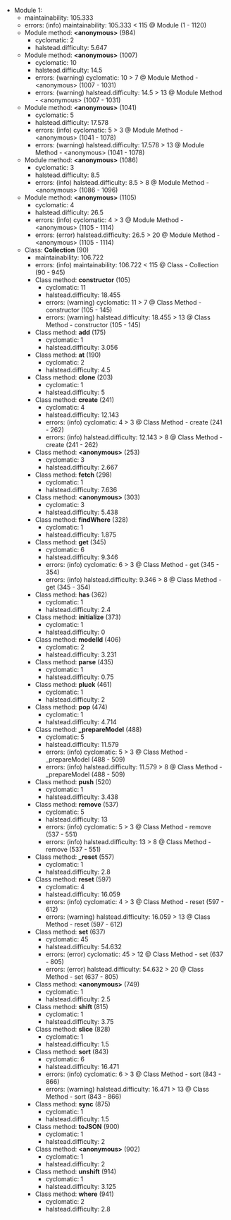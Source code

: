 * Module 1:
   * maintainability: 105.333
   * errors: (info) maintainability: 105.333 &lt; 115 @ Module (1 - 1120)
   * Module method: **&lt;anonymous&gt;** (984)
      * cyclomatic: 2
      * halstead.difficulty: 5.647
   * Module method: **&lt;anonymous&gt;** (1007)
      * cyclomatic: 10
      * halstead.difficulty: 14.5
      * errors: (warning) cyclomatic: 10 &gt; 7 @ Module Method - &lt;anonymous&gt; (1007 - 1031)
      * errors: (warning) halstead.difficulty: 14.5 &gt; 13 @ Module Method - &lt;anonymous&gt; (1007 - 1031)
   * Module method: **&lt;anonymous&gt;** (1041)
      * cyclomatic: 5
      * halstead.difficulty: 17.578
      * errors: (info) cyclomatic: 5 &gt; 3 @ Module Method - &lt;anonymous&gt; (1041 - 1078)
      * errors: (warning) halstead.difficulty: 17.578 &gt; 13 @ Module Method - &lt;anonymous&gt; (1041 - 1078)
   * Module method: **&lt;anonymous&gt;** (1086)
      * cyclomatic: 3
      * halstead.difficulty: 8.5
      * errors: (info) halstead.difficulty: 8.5 &gt; 8 @ Module Method - &lt;anonymous&gt; (1086 - 1096)
   * Module method: **&lt;anonymous&gt;** (1105)
      * cyclomatic: 4
      * halstead.difficulty: 26.5
      * errors: (info) cyclomatic: 4 &gt; 3 @ Module Method - &lt;anonymous&gt; (1105 - 1114)
      * errors: (error) halstead.difficulty: 26.5 &gt; 20 @ Module Method - &lt;anonymous&gt; (1105 - 1114)
   * Class: **Collection** (90)
      * maintainability: 106.722
      * errors: (info) maintainability: 106.722 &lt; 115 @ Class - Collection (90 - 945)
      * Class method: **constructor** (105)
         * cyclomatic: 11
         * halstead.difficulty: 18.455
         * errors: (warning) cyclomatic: 11 &gt; 7 @ Class Method - constructor (105 - 145)
         * errors: (warning) halstead.difficulty: 18.455 &gt; 13 @ Class Method - constructor (105 - 145)
      * Class method: **add** (175)
         * cyclomatic: 1
         * halstead.difficulty: 3.056
      * Class method: **at** (190)
         * cyclomatic: 2
         * halstead.difficulty: 4.5
      * Class method: **clone** (203)
         * cyclomatic: 1
         * halstead.difficulty: 5
      * Class method: **create** (241)
         * cyclomatic: 4
         * halstead.difficulty: 12.143
         * errors: (info) cyclomatic: 4 &gt; 3 @ Class Method - create (241 - 262)
         * errors: (info) halstead.difficulty: 12.143 &gt; 8 @ Class Method - create (241 - 262)
      * Class method: **&lt;anonymous&gt;** (253)
         * cyclomatic: 3
         * halstead.difficulty: 2.667
      * Class method: **fetch** (298)
         * cyclomatic: 1
         * halstead.difficulty: 7.636
      * Class method: **&lt;anonymous&gt;** (303)
         * cyclomatic: 3
         * halstead.difficulty: 5.438
      * Class method: **findWhere** (328)
         * cyclomatic: 1
         * halstead.difficulty: 1.875
      * Class method: **get** (345)
         * cyclomatic: 6
         * halstead.difficulty: 9.346
         * errors: (info) cyclomatic: 6 &gt; 3 @ Class Method - get (345 - 354)
         * errors: (info) halstead.difficulty: 9.346 &gt; 8 @ Class Method - get (345 - 354)
      * Class method: **has** (362)
         * cyclomatic: 1
         * halstead.difficulty: 2.4
      * Class method: **initialize** (373)
         * cyclomatic: 1
         * halstead.difficulty: 0
      * Class method: **modelId** (406)
         * cyclomatic: 2
         * halstead.difficulty: 3.231
      * Class method: **parse** (435)
         * cyclomatic: 1
         * halstead.difficulty: 0.75
      * Class method: **pluck** (461)
         * cyclomatic: 1
         * halstead.difficulty: 2
      * Class method: **pop** (474)
         * cyclomatic: 1
         * halstead.difficulty: 4.714
      * Class method: **_prepareModel** (488)
         * cyclomatic: 5
         * halstead.difficulty: 11.579
         * errors: (info) cyclomatic: 5 &gt; 3 @ Class Method - _prepareModel (488 - 509)
         * errors: (info) halstead.difficulty: 11.579 &gt; 8 @ Class Method - _prepareModel (488 - 509)
      * Class method: **push** (520)
         * cyclomatic: 1
         * halstead.difficulty: 3.438
      * Class method: **remove** (537)
         * cyclomatic: 5
         * halstead.difficulty: 13
         * errors: (info) cyclomatic: 5 &gt; 3 @ Class Method - remove (537 - 551)
         * errors: (info) halstead.difficulty: 13 &gt; 8 @ Class Method - remove (537 - 551)
      * Class method: **_reset** (557)
         * cyclomatic: 1
         * halstead.difficulty: 2.8
      * Class method: **reset** (597)
         * cyclomatic: 4
         * halstead.difficulty: 16.059
         * errors: (info) cyclomatic: 4 &gt; 3 @ Class Method - reset (597 - 612)
         * errors: (warning) halstead.difficulty: 16.059 &gt; 13 @ Class Method - reset (597 - 612)
      * Class method: **set** (637)
         * cyclomatic: 45
         * halstead.difficulty: 54.632
         * errors: (error) cyclomatic: 45 &gt; 12 @ Class Method - set (637 - 805)
         * errors: (error) halstead.difficulty: 54.632 &gt; 20 @ Class Method - set (637 - 805)
      * Class method: **&lt;anonymous&gt;** (749)
         * cyclomatic: 1
         * halstead.difficulty: 2.5
      * Class method: **shift** (815)
         * cyclomatic: 1
         * halstead.difficulty: 3.75
      * Class method: **slice** (828)
         * cyclomatic: 1
         * halstead.difficulty: 1.5
      * Class method: **sort** (843)
         * cyclomatic: 6
         * halstead.difficulty: 16.471
         * errors: (info) cyclomatic: 6 &gt; 3 @ Class Method - sort (843 - 866)
         * errors: (warning) halstead.difficulty: 16.471 &gt; 13 @ Class Method - sort (843 - 866)
      * Class method: **sync** (875)
         * cyclomatic: 1
         * halstead.difficulty: 1.5
      * Class method: **toJSON** (900)
         * cyclomatic: 1
         * halstead.difficulty: 2
      * Class method: **&lt;anonymous&gt;** (902)
         * cyclomatic: 1
         * halstead.difficulty: 2
      * Class method: **unshift** (914)
         * cyclomatic: 1
         * halstead.difficulty: 3.125
      * Class method: **where** (941)
         * cyclomatic: 2
         * halstead.difficulty: 2.8
